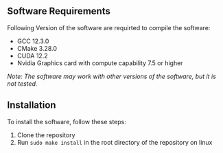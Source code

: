 ## Software Requirements
Following Version of the software are requirted to compile the software:
- GCC 12.3.0
- CMake 3.28.0
- CUDA 12.2
- Nvidia Graphics card with compute capability 7.5 or higher

*Note: The software may work with other versions of the software, but it is not tested.*

## Installation
To install the software, follow these steps:
1. Clone the repository
2. Run `sudo make install` in the root directory of the repository on linux

